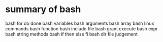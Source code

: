 # summary of bash
bash for do done
bash variables
bash arguments
bash array
bash linux commands
bash function
bash include file
bash grant execute
bash expr
bash string methods
bash if then else fi
bash dir file judgement